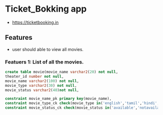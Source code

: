 # Ticket_Bokking app

* https://ticketbooking.in

## Features

* user should able to view all movies.

### Featuers 1: List of all the movies.

```sql
create table movie(movie_name varchar2(20) not null,
theater_id number not null,
movie_name varchar2(100) not null,
movie_type varchar2(30) not null,
movie_status varchar2(40)not null,

constraint movie_name_pk primary key(movie_name),
constraint movie_type_ck check(movie_type in('english','tamil','hindi','telugu','malayalam')),
constraint movie_status_ck check(movie_status in('available','notavailable')));
```
